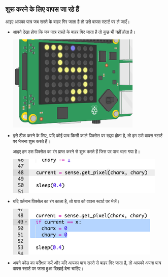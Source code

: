 ## शुरू करने के लिए वापस जा रहे हैं

आइए आपका पात्र जब रास्ते के बाहर गिर जाता है तो उसे वापस स्टार्ट पर ले जाएँ।

+ आपने देखा होगा कि जब पात्र रास्ते के बाहर गिर जाता है तो कुछ भी नहीं होता है।
    
    ![स्क्रीनशॉट](images/tightrope-off-path.png)

+ इसे ठीक करने के लिए, यदि कोई पात्र किसी काले पिक्सेल पर खड़ा होता है, तो हम उसे वापस स्टार्ट पर भेजना शुरू करते हैं।
    
    आइए हम उस पिक्सेल का रंग प्राप्त करने से शुरू करते हैं जिस पर पात्र चला गया है।
    
    ![स्क्रीनशॉट](images/tightrope-get-pixel.png)

+ यदि वर्तमान पिक्सेल का रंग काला है, तो पात्र को वापस स्टार्ट पर भेजें।
    
    ![स्क्रीनशॉट](images/tightrope-reset.png)

+ अपने कोड का परीक्षण करें और यदि आपका पात्र रास्ते से बाहर गिर जाता है, तो आपको अपना पात्र वापस स्टार्ट पर जाता हुआ दिखाई देना चाहिए।